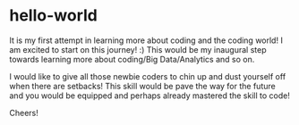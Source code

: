 # hello-world
It is my first attempt in learning more about coding and the coding world! I am excited to start on this journey! :)
This would be my inaugural step towards learning more about coding/Big Data/Analytics and so on.

I would like to give all those newbie coders to chin up and dust yourself off when there are setbacks! This skill would be pave the way for the future and you would be equipped and perhaps already mastered the skill to code! 

Cheers!
